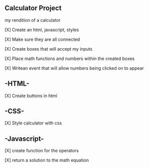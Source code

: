 ## Calculator Project

my rendition of a calculator 

[X] Create an html, javascript, styles 

[X] Make sure they are all connected 

[X] Create boxes that will accept my inputs 

[X] Place math functions and numbers within the created boxes 

[X] Writean event that will allow numbers being clicked on to appear 

## -HTML-

[X] Create buttons in  html 

## -CSS-

[X] Style calculator with css 

## -Javascript- 

[X] create function for the operators 

[X] return a solution to the math equation 

